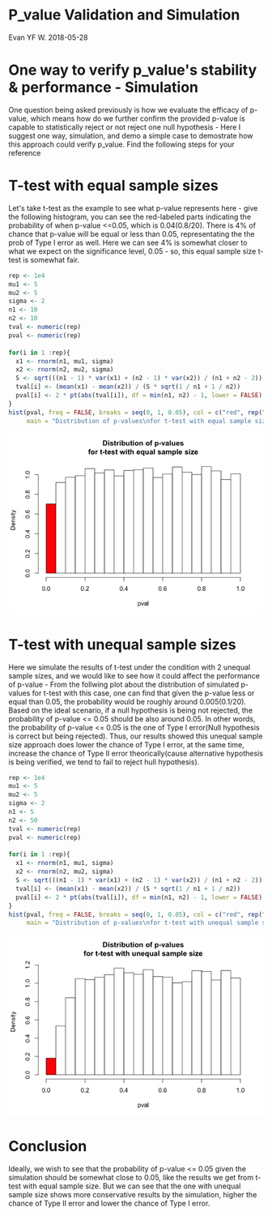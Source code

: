 P\_value Validation and Simulation
================
Evan YF W.
2018-05-28

One way to verify p\_value's stability & performance - Simulation
=================================================================

One question being asked previously is how we evaluate the efficacy of p-value, which means how do we further confirm the provided p-value is capable to statistically reject or not reject one null hypothesis - Here I suggest one way, simulation, and demo a simple case to demostrate how this approach could verify p\_value. Find the following steps for your reference

T-test with equal sample sizes
==============================

Let's take t-test as the example to see what p-value represents here - give the following histogram, you can see the red-labeled parts indicating the probability of when p-value &lt;=0.05, which is 0.04(0.8/20). There is 4% of chance that p-value will be equal or less than 0.05, representating the the prob of Type I error as well. Here we can see 4% is somewhat closer to what we expect on the significance level, 0.05 - so, this equal sample size t-test is somewhat fair.

``` r
rep <- 1e4
mu1 <- 5
mu2 <- 5
sigma <- 2
n1 <- 10
n2 <- 10
tval <- numeric(rep)
pval <- numeric(rep)

for(i in 1 :rep){
  x1 <- rnorm(n1, mu1, sigma)
  x2 <- rnorm(n2, mu2, sigma)
  S <- sqrt(((n1 - 1) * var(x1) + (n2 - 1) * var(x2)) / (n1 + n2 - 2))
  tval[i] <- (mean(x1) - mean(x2)) / (S * sqrt(1 / n1 + 1 / n2))
  pval[i] <- 2 * pt(abs(tval[i]), df = min(n1, n2) - 1, lower = FALSE)
}
hist(pval, freq = FALSE, breaks = seq(0, 1, 0.05), col = c("red", rep("white", 19)),
     main = "Distribution of p-values\nfor t-test with equal sample size")
```

![](P_value_Validation_and_Simulation_files/figure-markdown_github/unnamed-chunk-1-1.png)

T-test with unequal sample sizes
================================

Here we simulate the results of t-test under the condition with 2 unequal sample sizes, and we would like to see how it could affect the performance of p-value - From the follwing plot about the distribution of simulated p-values for t-test with this case, one can find that given the p-value less or equal than 0.05, the probability would be roughly around 0.005(0.1/20). Based on the ideal scenario, if a null hypothesis is being not rejected, the probability of p-value &lt;= 0.05 should be also around 0.05. In other words, the probability of p-value &lt;= 0.05 is the one of Type I error(Null hypothesis is correct but being rejected). Thus, our results showed this unequal sample size approach does lower the chance of Type I error, at the same time, increase the chance of Type II error theorically(cause alternative hypothesis is being verified, we tend to fail to reject hull hypothesis).

``` r
rep <- 1e4
mu1 <- 5
mu2 <- 5
sigma <- 2
n1 <- 5
n2 <- 50
tval <- numeric(rep)
pval <- numeric(rep)

for(i in 1 :rep){
  x1 <- rnorm(n1, mu1, sigma)
  x2 <- rnorm(n2, mu2, sigma)
  S <- sqrt(((n1 - 1) * var(x1) + (n2 - 1) * var(x2)) / (n1 + n2 - 2))
  tval[i] <- (mean(x1) - mean(x2)) / (S * sqrt(1 / n1 + 1 / n2))
  pval[i] <- 2 * pt(abs(tval[i]), df = min(n1, n2) - 1, lower = FALSE)
}
hist(pval, freq = FALSE, breaks = seq(0, 1, 0.05), col = c("red", rep("white", 19)),
     main = "Distribution of p-values\nfor t-test with unequal sample size")
```

![](P_value_Validation_and_Simulation_files/figure-markdown_github/unnamed-chunk-2-1.png)

Conclusion
==========

Ideally, we wish to see that the probability of p-value &lt;= 0.05 given the simulation should be somewhat close to 0.05, like the results we get from t-test with equal sample size. But we can see that the one with unequal sample size shows more conservative results by the simulation, higher the chance of Type II error and lower the chance of Type I error.
